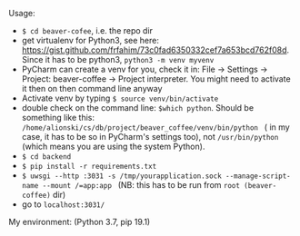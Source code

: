 Usage:
- `$ cd beaver-cofee`, i.e. the repo dir
- get virtualenv for Python3, see here: https://gist.github.com/frfahim/73c0fad6350332cef7a653bcd762f08d. 
Since it has to be python3, `python3 -m venv myvenv`
- PyCharm can create a venv for you, check it in: File -> Settings -> Project: beaver-coffee -> Project interpreter. 
You might need to activate it then on then command line anyway
- Activate venv by typing `$ source venv/bin/activate`
- double check on the command line: `$which python`. Should be something like this: `/home/alionski/cs/db/project/beaver_coffee/venv/bin/python
` ( in my case, it has to be so in PyCharm's settings too), not `/usr/bin/python` (which means you are using the system Python).
- `$ cd backend`
- `$ pip install -r requirements.txt`
- `$ uwsgi --http :3031 -s /tmp/yourapplication.sock --manage-script-name --mount /=app:app
` (NB: this has to be run from `root (beaver-coffee)` dir)
- go to `localhost:3031/`

My environment: (Python 3.7, pip 19.1)